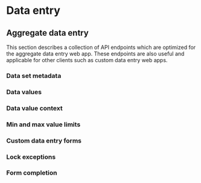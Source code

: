 # Data entry

## Aggregate data entry

This section describes a collection of API endpoints which are optimized for the aggregate data entry web app. These endpoints are also useful and applicable for other clients such as custom data entry web apps.

### Data set metadata

### Data values

### Data value context

### Min and max value limits

### Custom data entry forms

### Lock exceptions

### Form completion
